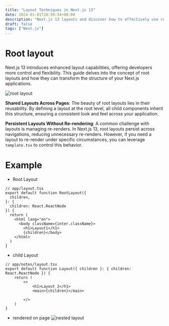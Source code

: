 ```yaml
---
title: "Layout Techniques in Next.js 13"
date: 2024-01-01T20:50:54+08:00
description: "Next.js 13 layouts and discover how to effectively use root layouts to structure your applications."
draft: false
tags: ["Next.js"]
---
```


# Root layout

Next.js 13 introduces enhanced layout capabilities, offering developers more control and flexibility. This guide delves into the concept of root layouts and how they can transform the structure of your Next.js applications.

![root layout](/images/0003.png)


**Shared Layouts Across Pages**: The beauty of root layouts lies in their reusability. By defining a layout at the root level, all child components inherit this structure, ensuring a consistent look and feel across your application.

**Persistent Layouts Without Re-rendering**: A common challenge with layouts is managing re-renders. In Next.js 13, root layouts persist across navigations, reducing unnecessary re-renders. However, if you need a layout to re-render under specific circumstances, you can leverage `template.tsx` to control this behavior.

# Example 

- Root Layout

```tsx
// app/layout.tsx
export default function RootLayout({
  children,
}: {
  children: React.ReactNode
}) {
  return (
    <html lang="en">
      <body className={inter.className}>
        <h1>Layout1</h1>
        {children}</body>
    </html>
  )
}
```

- child Layout
```tsx
// app/notes/layout.tsx
export default function Layout({ children }: { children: React.ReactNode }) {
    return (
        <>
            <h1>Layout 2</h1>
            <main>{children}</main>

        </>
    )
}
```

- rendered on page
![nested layout](/images/0004.png)
